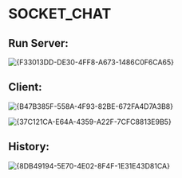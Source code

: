 # SOCKET_CHAT

## Run Server:
![{F33013DD-DE30-4FF8-A673-1486C0F6CA65}](https://github.com/user-attachments/assets/00eb05c6-0090-46bc-a220-a7081056a126)

## Client:
![{B47B385F-558A-4F93-82BE-672FA4D7A3B8}](https://github.com/user-attachments/assets/bab5f5df-294a-4c6e-bbee-a5ee87dcb471)

![{37C121CA-E64A-4359-A22F-7CFC8813E9B5}](https://github.com/user-attachments/assets/4d7bf35f-b12a-4b54-8fc5-4f9dd5e237f8)

## History:
![{8DB49194-5E70-4E02-8F4F-1E31E43D81CA}](https://github.com/user-attachments/assets/ed1ea11d-3692-4778-97d5-0f8a20c986d8)



